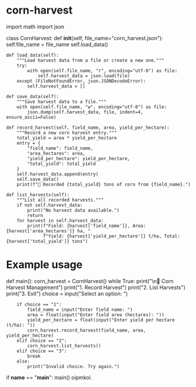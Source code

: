 # corn-harvest
import math
import json

class CornHarvest:
    def __init__(self, file_name="corn_harvest.json"):
        self.file_name = file_name
        self.load_data()

    def load_data(self):
        """Load harvest data from a file or create a new one."""
        try:
            with open(self.file_name, "r", encoding="utf-8") as file:
                self.harvest_data = json.load(file)
        except (FileNotFoundError, json.JSONDecodeError):
            self.harvest_data = []

    def save_data(self):
        """Save harvest data to a file."""
        with open(self.file_name, "w", encoding="utf-8") as file:
            json.dump(self.harvest_data, file, indent=4, ensure_ascii=False)

    def record_harvest(self, field_name, area, yield_per_hectare):
        """Record a new corn harvest entry."""
        total_yield = area * yield_per_hectare
        entry = {
            "field_name": field_name,
            "area_hectares": area,
            "yield_per_hectare": yield_per_hectare,
            "total_yield": total_yield
        }
        self.harvest_data.append(entry)
        self.save_data()
        print(f"🌽 Recorded {total_yield} tons of corn from {field_name}.")

    def list_harvests(self):
        """List all recorded harvests."""
        if not self.harvest_data:
            print("No harvest data available.")
            return
        for harvest in self.harvest_data:
            print(f"Field: {harvest['field_name']}, Area: {harvest['area_hectares']} ha, "
                  f"Yield: {harvest['yield_per_hectare']} t/ha, Total: {harvest['total_yield']} tons")

# Example usage
def main():
    corn_harvest = CornHarvest()
    while True:
        print("\n🌽 Corn Harvest Management")
        print("1. Record Harvest")
        print("2. List Harvests")
        print("3. Exit")
        choice = input("Select an option: ")
        
        if choice == "1":
            field_name = input("Enter field name: ")
            area = float(input("Enter field area (hectares): "))
            yield_per_hectare = float(input("Enter yield per hectare (t/ha): "))
            corn_harvest.record_harvest(field_name, area, yield_per_hectare)
        elif choice == "2":
            corn_harvest.list_harvests()
        elif choice == "3":
            break
        else:
            print("Invalid choice. Try again.")

if __name__ == "__main__":
    main()
oipmkol.

